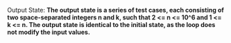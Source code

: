 Output State: **The output state is a series of test cases, each consisting of two space-separated integers n and k, such that 2 <= n <= 10^6 and 1 <= k <= n. The output state is identical to the initial state, as the loop does not modify the input values.**